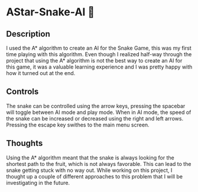 # AStar-Snake-AI 🐍
## Description
I used the A* algorithm to create an AI for the Snake Game, this was my first time playing with this algorithm. Even though I realized half-way through the project that using the A* algorithm is not the best way to create an AI for this game, it was a valuable learning experience and I was pretty happy with how it turned out at the end.
<br/>
## Controls
The snake can be controlled using the arrow keys, pressing the spacebar will toggle between AI mode and play mode. When in AI mode, the speed of the snake can be increased or decreased using the right and left arrows. Pressing the escape key swithes to the main menu screen.
<br/>
## Thoughts
Using the A* algorithm meant that the snake is always looking for the shortest path to the fruit, which is not always favorable. This can lead to the snake getting stuck with no way out. While working on this project, I thought up a couple of different approaches to this problem that I will be investigating in the future.
